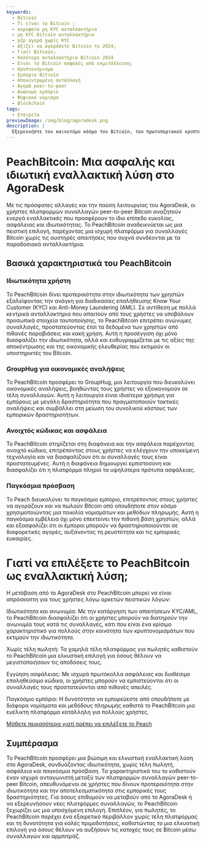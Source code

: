 ```yaml
---
keywords:
  - Bitcoin
  - Τι είναι το Bitcoin ;
  - κορυφαία μη KYC ανταλλακτήρια
  - μη KYC Bitcoin ανταλλακτήρια
  - p2p αγορά χωρίς KYC
  - Αξίζει να αγοράσετε Bitcoin το 2024;
  - Γιατί Bitcoin;
  - Καλύτερο ανταλλακτήριο Bitcoin 2024
  - Είναι το Bitcoin ασφαλές από εκμετάλλευση;
  - Κρυπτονόμισμα
  - Εμπόριο Bitcoin
  - Αποκεντρωμένη ανταλλαγή
  - Αγορά peer-to-peer
  - Ανώνυμο εμπόριο
  - Ψηφιακό νόμισμα
  - Blockchain
tags:
  - Εταιρεία
previewImage: /img/blog/agoradesk.png
description: |
  Εξερευνήστε τον καινοτόμο κόσμο του Bitcoin, του πρωτοποριακού κρυπτονομίσματος που επιτρέπει ασφαλείς, αποκεντρωμένες συναλλαγές σε ένα παγκόσμιο δίκτυο. Μάθετε για τα κορυφαία μη-KYC Bitcoin ανταλλακτήρια, τις αγορές peer-to-peer και τα οφέλη των ανώνυμων συναλλαγών Bitcoin. Ανακαλύψτε γιατί το Bitcoin παραμένει μια πολύτιμη επένδυση το 2024 και πώς διατηρεί την ασφάλεια ενάντια στην εκμετάλλευση.
---
```


# PeachBitcoin: Μια ασφαλής και ιδιωτική εναλλακτική λύση στο AgoraDesk

Με τις πρόσφατες αλλαγές και την παύση λειτουργίας του AgoraDesk, οι χρήστες πλατφορμών συναλλαγών peer-to-peer Bitcoin αναζητούν ενεργά εναλλακτικές που προσφέρουν το ίδιο επίπεδο ευκολίας, ασφάλειας και ιδιωτικότητας. Το PeachBitcoin αναδεικνύεται ως μια πειστική επιλογή, παρέχοντας μια ισχυρή πλατφόρμα για συναλλαγές Bitcoin χωρίς τις αυστηρές απαιτήσεις που συχνά συνδέονται με τα παραδοσιακά ανταλλακτήρια.

## Βασικά χαρακτηριστικά του PeachBitcoin

### Ιδιωτικότητα χρήστη 

Το PeachBitcoin δίνει προτεραιότητα στην ιδιωτικότητα των χρηστών εξαλείφοντας την ανάγκη για διαδικασίες επαλήθευσης Know Your Customer (KYC) και Anti-Money Laundering (AML). Σε αντίθεση με πολλά κεντρικά ανταλλακτήρια που απαιτούν από τους χρήστες να υποβάλουν προσωπικά στοιχεία ταυτοποίησης, το PeachBitcoin επιτρέπει ανώνυμες συναλλαγές, προστατεύοντας έτσι τα δεδομένα των χρηστών από πιθανές παραβιάσεις και κακή χρήση. Αυτή η προσέγγιση όχι μόνο διασφαλίζει την ιδιωτικότητα, αλλά και ευθυγραμμίζεται με τις αξίες της αποκέντρωσης και της οικονομικής ελευθερίας που εκτιμούν οι υποστηρικτές του Bitcoin.

### GroupHug για οικονομικές αναλήψεις

Το PeachBitcoin προσφέρει το GroupHug, μια λειτουργία που διευκολύνει οικονομικές αναλήψεις, βοηθώντας τους χρήστες να εξοικονομούν σε τέλη συναλλαγών. Αυτή η λειτουργία είναι ιδιαίτερα χρήσιμη για εμπόρους με μεγάλη δραστηριότητα που πραγματοποιούν τακτικές αναλήψεις και συμβάλλει στη μείωση του συνολικού κόστους των εμπορικών δραστηριοτήτων.

### Ανοιχτός κώδικας και ασφάλεια

Το PeachBitcoin στηρίζεται στη διαφάνεια και την ασφάλεια παρέχοντας ανοιχτό κώδικα, επιτρέποντας στους χρήστες να ελέγχουν την υποκείμενη τεχνολογία και να διασφαλίζουν ότι οι συναλλαγές τους είναι προστατευμένες. Αυτή η διαφάνεια δημιουργεί εμπιστοσύνη και διασφαλίζει ότι η πλατφόρμα πληροί τα υψηλότερα πρότυπα ασφάλειας.

### Παγκόσμια πρόσβαση

Το Peach διευκολύνει το παγκόσμιο εμπόριο, επιτρέποντας στους χρήστες να αγοράζουν και να πωλούν Bitcoin από οπουδήποτε στον κόσμο χρησιμοποιώντας μια ποικιλία νομισμάτων και μεθόδων πληρωμής. Αυτή η παγκόσμια εμβέλεια όχι μόνο επεκτείνει την πιθανή βάση χρηστών, αλλά και εξασφαλίζει ότι οι έμποροι μπορούν να δραστηριοποιούνται σε διαφορετικές αγορές, αυξάνοντας τη ρευστότητα και τις εμπορικές ευκαιρίες.

# Γιατί να επιλέξετε το PeachBitcoin ως εναλλακτική λύση;

Η μετάβαση από το AgoraDesk στο PeachBitcoin μπορεί να είναι απρόσκοπτη για τους χρήστες λόγω αρκετών πειστικών λόγων:

Ιδιωτικότητα και ανωνυμία: Με την κατάργηση των απαιτήσεων KYC/AML, το PeachBitcoin διασφαλίζει ότι οι χρήστες μπορούν να διατηρούν την ανωνυμία τους κατά τις συναλλαγές, κάτι που είναι ένα κρίσιμο χαρακτηριστικό για πολλούς στην κοινότητα των κρυπτονομισμάτων που εκτιμούν την ιδιωτικότητα.

Χωρίς τέλη πωλητή: Τα χαμηλά τέλη πλατφόρμας για πωλητές καθιστούν το PeachBitcoin μια ελκυστική επιλογή για όσους θέλουν να μεγιστοποιήσουν τις αποδόσεις τους.

Εγγύηση ασφάλειας: Με ισχυρά πρωτόκολλα ασφάλειας και διαθέσιμο επαληθεύσιμο κώδικα, οι χρήστες μπορούν να εμπιστεύονται ότι οι συναλλαγές τους προστατεύονται από πιθανές απειλές.

Παγκόσμιο εμπόριο: Η δυνατότητα να εμπορεύεστε από οπουδήποτε με διάφορα νομίσματα και μεθόδους πληρωμής καθιστά το PeachBitcoin μια ευέλικτη πλατφόρμα κατάλληλη για πολλούς χρήστες.

[Μάθετε περισσότερα γιατί πρέπει να επιλέξετε το Peach](https://peachbitcoin.com/blog/Why-Choose-Peach/)

## Συμπέρασμα

Το PeachBitcoin προσφέρει μια βιώσιμη και ελκυστική εναλλακτική λύση στο AgoraDesk, συνδυάζοντας ιδιωτικότητα, χωρίς τέλη πωλητή, ασφάλεια και παγκόσμια πρόσβαση. Τα χαρακτηριστικά του το καθιστούν έναν ισχυρό ανταγωνιστή μεταξύ των πλατφορμών συναλλαγών peer-to-peer Bitcoin, απευθυνόμενοι σε χρήστες που δίνουν προτεραιότητα στην ιδιωτικότητα και την αποτελεσματικότητα στις εμπορικές τους δραστηριότητες. Για όσους επιθυμούν να μεταβούν από το AgoraDesk ή να εξερευνήσουν νέες πλατφόρμες συναλλαγών, το PeachBitcoin ξεχωρίζει ως μια υποσχόμενη επιλογή.
Επιπλέον, για πωλητές, το PeachBitcoin παρέχει ένα εξαιρετικό περιβάλλον χωρίς τέλη πλατφόρμας και τη δυνατότητα για καλές πριμοδοτήσεις, καθιστώντας το μια ελκυστική επιλογή για όσους θέλουν να αυξήσουν τις κατοχές τους σε Bitcoin μέσω συναλλαγών και αρμπιτράζ.

